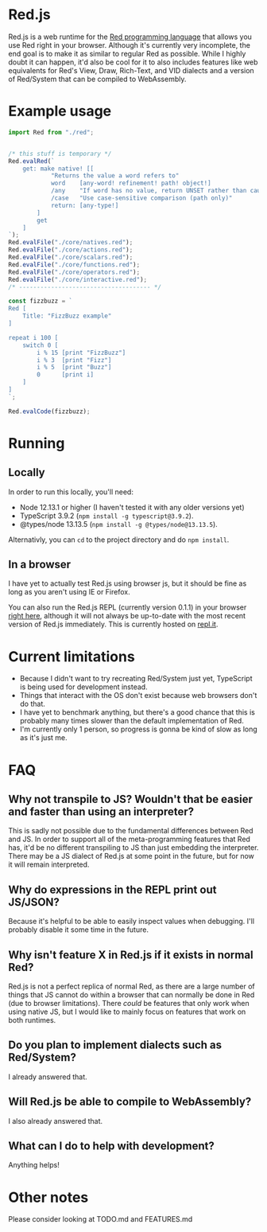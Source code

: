 ﻿# Red.js

Red.js is a web runtime for the [Red programming language](https://www.red-lang.org/) that allows you use Red right in your browser. Although it's currently very incomplete, the end goal is to make it as similar to regular Red as possible. While I highly doubt it can happen, it'd also be cool for it to also includes features like web equivalents for Red's View, Draw, Rich-Text, and VID dialects and a version of Red/System that can be compiled to WebAssembly.


# Example usage

```typescript
import Red from "./red";


/* this stuff is temporary */
Red.evalRed(`
	get: make native! [[
			"Returns the value a word refers to"
			word	[any-word! refinement! path! object!]
			/any    "If word has no value, return UNSET rather than causing an error"
			/case   "Use case-sensitive comparison (path only)"
			return: [any-type!]
		]
		get
	]
`);
Red.evalFile("./core/natives.red");
Red.evalFile("./core/actions.red");
Red.evalFile("./core/scalars.red");
Red.evalFile("./core/functions.red");
Red.evalFile("./core/operators.red");
Red.evalFile("./core/interactive.red");
/* ------------------------------------- */

const fizzbuzz = `
Red [
	Title: "FizzBuzz example"
]

repeat i 100 [
	switch 0 [
		i % 15 [print "FizzBuzz"]
		i % 3  [print "Fizz"]
		i % 5  [print "Buzz"]
		0      [print i]
	]
]
`;

Red.evalCode(fizzbuzz);
```

# Running

## Locally
In order to run this locally, you'll need:
- Node 12.13.1 or higher (I haven't tested it with any older versions yet)
- TypeScript 3.9.2 (`npm install -g typescript@3.9.2`).
- @types/node 13.13.5 (`npm install -g @types/node@13.13.5`).

Alternativly, you can `cd` to the project directory and do `npm install`.

## In a browser
I have yet to actually test Red.js using browser js, but it should be fine as long as you aren't using IE or Firefox.

You can also run the Red.js REPL (currently version 0.1.1) in your browser [right here](https://redjs-compiled-repl.theangryepicbanana.repl.run), although it will not always be up-to-date with the most recent version of Red.js immediately. This is currently hosted on [repl.it](https://repl.it/).


# Current limitations

- Because I didn't want to try recreating Red/System just yet, TypeScript is being used for development instead.
- Things that interact with the OS don't exist because web browsers don't do that.
- I have yet to benchmark anything, but there's a good chance that this is probably many times slower than the default implementation of Red.
- I'm currently only 1 person, so progress is gonna be kind of slow as long as it's just me.


# FAQ

## Why not transpile to JS? Wouldn't that be easier and faster than using an interpreter?
This is sadly not possible due to the fundamental differences between Red and JS.
In order to support all of the meta-programming features that Red has, it'd be no
different transpiling to JS than just embedding the interpreter. There may be a
JS dialect of Red.js at some point in the future, but for now it will remain interpreted.

## Why do expressions in the REPL print out JS/JSON?
Because it's helpful to be able to easily inspect values when debugging. I'll probably
disable it some time in the future.

## Why isn't feature X in Red.js if it exists in normal Red?
Red.js is not a perfect replica of normal Red, as there are a large number of things
that JS cannot do within a browser that can normally be done in Red (due to browser limitations).
There *could* be features that only work when using native JS, but I would like to mainly
focus on features that work on both runtimes.

## Do you plan to implement dialects such as Red/System?
I already answered that.

## Will Red.js be able to compile to WebAssembly?
I also already answered that.

## What can I do to help with development?
Anything helps!


# Other notes

Please consider looking at TODO.md and FEATURES.md